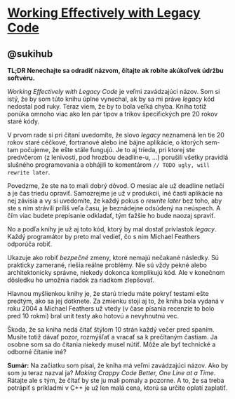 ﻿[Working Effectively with Legacy Code](http://www.amazon.com/Working-Effectively-Legacy-Michael-Feathers/dp/0131177052?tag=rubyslava-20)
=======================================================================================================================

@sukihub
--------

**TL;DR Nenechajte sa odradiť názvom, čítajte ak robíte akúkoľvek údržbu softvéru.**

*Working Effectively with Legacy Code* je veľmi zavádzajúci názov. Som si istý, že by som túto knihu úplne vynechal, ak by sa mi 
práve *legacy* kód nedostal pod ruky. Teraz viem, že by to bola veľká chyba. Kniha totiž ponúka omnoho viac ako len pár tipov 
a trikov špecifických pre 20 rokov staré kódy.

V prvom rade si pri čítaní uvedomíte, že slovo *legacy* neznamená len tie 20 rokov staré céčkové, fortranové alebo iné bájne aplikácie, 
o ktorých sem-tam počujeme, že ešte stále fungujú. Je to aj trieda, pri ktorej ste predvčerom (z lenivosti, pod hrozbou deadline-u, ...) 
porušili všetky pravidlá slušného programovania a obhájili to komentárom `// TODO ugly, will rewrite later`.

Povedzme, že ste na to mali dobrý dôvod. O mesiac ale už deadline netlačí a je čas triedu opraviť. Samozrejme je už v produkcii, iné 
časti aplikácie na nej závisia a vy si uvedomíte, že každý pokus o *rewrite later* bez toho, aby ste s ním strávili príliš veľa času, 
je beznádejne odsúdený na neúspech. A čím viac budete prepísanie odkladať, tým ťažšie ho bude naozaj spraviť.
 
No a podľa knihy je už aj toto kód, ktorý by mal dostať prívlastok *legacy*. Každý programátor by preto mal vedieť, čo s ním Michael Feathers odporúča robiť.

Ukazuje ako robiť *bezpečné* zmeny, ktoré nemajú nečakané následky. Sú prakticky zamerané, riešia reálne problémy. Nie sú vždy pekné alebo 
architektonicky správne, niekedy dokonca komplikujú kód. Ale v konečnom dôsledku ho umožnia riadok za riadkom zlepšovať.

Hlavnou myšlienkou knihy je, že starú triedu máte pokryť testami ešte predtým, ako sa jej dotknete. Za zmienku stojí aj to, že kniha 
bola vydaná v roku 2004 a Michael Feathers už vtedy (v čase písania recenzie to bolo pred 10 rokmi) bral unit testy ako hotovú a nevyhnutnú vec.
 
Škoda, že sa kniha nedá čítať štýlom 10 strán každý večer pred spaním. Musíte totiž dávať pozor, rozmýšľať a vracať sa k prečítaným častiam. 
Ja osobne som sa do čítania niekedy musel nútiť. Môže ale byť technické a odborné čítanie iné?

**Sumár:** Na začiatku som písal, že kniha má veľmi zavádzajúci názov. Ako by som ju teraz nazval ja? *Making Crappy Code Better, One Line at a Time*. 
Rátajte ale s tým, že čítať by ste ju mali pomaly a pozorne. A to, že sa treba potrápiť s príkladmi v C++ je už len malá cena, ktorú 
sa určite oplatí zaplatiť.
